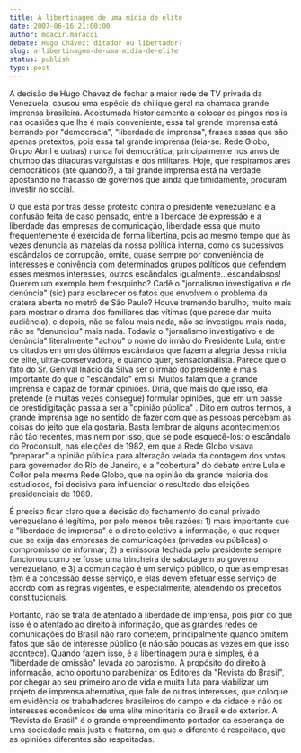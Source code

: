 ```yaml
---
title: A libertinagem de uma mídia de elite
date: 2007-06-16 21:00:00
author: moacir.maracci
debate: Hugo Chávez: ditador ou libertador?
slug: a-libertinagem-de-uma-midia-de-elite
status: publish 
type: post
---
```


A decisão de Hugo Chavez de fechar a maior rede de TV privada da Venezuela, causou uma espécie de chilique geral na chamada grande imprensa brasileira. Acostumada historicamente a colocar os pingos nos is nas ocasiões que lhe é mais conveniente, essa tal grande imprensa está berrando por "democracia", "liberdade de imprensa", frases essas que são apenas pretextos, pois essa tal grande imprensa (leia-se: Rede Globo, Grupo Abril e outras) nunca foi democrática, principalmente nos anos de chumbo das ditaduras varguistas e dos militares. Hoje, que respiramos ares democráticos (até quando?), a tal grande imprensa está na verdade apostando no fracasso de governos que ainda que timidamente, procuram investir no social.  

O que está por trás desse protesto contra o presidente venezuelano é a confusão feita de caso pensado, entre a liberdade de expressão e a liberdade das empresas de comunicação, liberdade essa que muito frequentemente é exercida de forma libertina, pois ao mesmo tempo que às vezes denuncia as mazelas da nossa política interna, como os sucessivos escândalos de corrupção, omite, quase sempre por conveniência de interesses e conivência com determinados grupos políticos que defendem esses mesmos interesses, outros escândalos igualmente...escandalosos! Querem um exemplo bem fresquinho? Cadê o "jornalismo investigativo e de denúncia" (sic) para esclarecer os fatos que envolvem o problema da cratera aberta no metrô de São Paulo? Houve tremendo barulho, muito mais para mostrar o drama dos familiares das vítimas (que parece dar muita audiência), e depois, não se falou mais nada, não se investigou mais nada, não se "denunciou" mais nada. Todavia o "jornalismo investigativo e de denúncia" literalmente "achou" o nome do irmão do Presidente Lula, entre os citados em um dos últimos escândalos que fazem a alegria dessa mídia de elite, ultra-conservadora, e quando quer, sensacionalista. Parece que o fato do Sr. Genival Inácio da Silva ser o irmão do presidente é mais importante do que o "escândalo" em si. Muitos falam que a grande imprensa é capaz de formar opiniões. Diria, que mais do que isso, ela pretende (e muitas vezes consegue) formular opiniões, que em um passe de prestidigitação passa a ser a "opinião pública" . Dito em outros termos, a grande imprensa age no sentido de fazer com que as pessoas percebam as coisas do jeito que ela gostaria. Basta lembrar de alguns acontecimentos não tão recentes, mas nem por isso, que se pode esquecê-los: o escândalo do Proconsult, nas eleições de 1982, em que a Rede Globo visava "preparar" a opinião pública para alteração velada da contagem dos votos para governador do Rio de Janeiro, e a "cobertura" do debate entre Lula e Collor pela mesma Rede Globo, que na opinião da grande maioria dos estudiosos, foi decisiva para influenciar o resultado das eleições presidenciais de 1989.   

É preciso ficar claro que a decisão do fechamento do canal privado venezuelano é legítima, por pelo menos três razões: 1) mais importante que a "liberdade de imprensa" é o direito coletivo à informação, o que requer que se exija das empresas de comunicações (privadas ou públicas) o compromisso de informar; 2) a emissora fechada pelo presidente sempre funcionou como se fosse uma trincheira de sabotagem ao governo venezuelano; e 3) a comunicação é um serviço público, o que as empresas têm é a concessão desse serviço, e elas devem efetuar esse serviço de acordo com as regras vigentes, e especialmente, atendendo os preceitos constitucionais.   

Portanto, não se trata de atentado à liberdade de imprensa, pois pior do que isso é o atentado ao direito à informação, que as grandes redes de comunicações do Brasil não raro cometem, principalmente quando omitem fatos que são de interesse público (e não são poucas as vezes em que isso acontece). Quando fazem isso, é a libertinagem pura e simples, é a "liberdade de omissão" levada ao paroxismo. A propósito do direito à informação, acho oportuno parabenizar os Editores da "Revista do Brasil", por chegar ao seu primeiro ano de vida e muita luta para viabilizar um projeto de imprensa alternativa, que fale de outros interesses, que coloque em evidência os trabalhadores brasileiros do campo e da cidade e não os interesses econômicos de uma elite minoritária do Brasil e do exterior. A "Revista do Brasil" é o grande empreendimento portador da esperança de uma sociedade mais justa e fraterna, em que o diferente é respeitado, que as opiniões diferentes são respeitadas.
